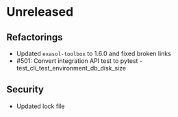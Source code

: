 # Unreleased

## Refactorings

 - Updated `exasol-toolbox` to 1.6.0 and fixed broken links
 - #501: Convert integration API test to pytest - test_cli_test_environment_db_disk_size

 ## Security

 - Updated lock file